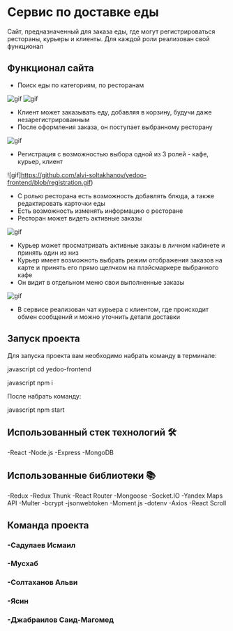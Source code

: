 # Сервис по доставке еды

<p>Сайт, предназначенный для заказа еды, где могут регистрироваться рестораны, курьеры и клиенты. Для каждой роли 
реализован свой функционал</p>

## Функционал сайта

- Поиск еды по категориям, по ресторанам

![gif](https://github.com/alvi-soltakhanov/yedoo-frontend/blob/filter-category.gif)
![gif](https://github.com/alvi-soltakhanov/yedoo-frontend/blob/find-cafe-food.gif)

- Клиент может заказывать еду, добавляя в корзину, будучи даже незарегистрированным
- После оформления заказа, он поступает выбранному ресторану

![gif](https://github.com/alvi-soltakhanov/yedoo-frontend/blob/cart.gif)

- Регистрация с возможностью выбора одной из 3 ролей - кафе, курьер, клиент

![gif]https://github.com/alvi-soltakhanov/yedoo-frontend/blob/registration.gif)

- С ролью ресторана есть возможность добавлять блюда, а также редактировать карточки еды
- Есть возможность изменять информацию о ресторане
- Ресторан может видеть активные заказы

![gif](https://github.com/alvi-soltakhanov/yedoo-frontend/blob/profile-cafe.gif)

- Курьер может просматривать активные заказы в личном кабинете и принять один из низ
- Курьер имеет возможноть выбрать режим отображения заказов на карте и принять его прямо щелчком на плэйсмаркере выбранного кафе
- Он видит в отдельном меню свои выполненные заказы

![gif](https://github.com/alvi-soltakhanov/yedoo-frontend/blob/profile-courier.gif)

- В сервисе реализован чат курьера с клиентом, где происходит обмен сообщений и можно уточнить детали доставки






## Запуск проекта

Для запуска проекта вам необходимо набрать команду в терминале:

javascript
cd yedoo-frontend

javascript
npm i

После набрать команду:

javascript
npm start

## Использованный стек технологий 🛠

<p>
-React
-Node.js
-Express
-MongoDB
</p>

## Использованные библиотеки 📚

<p>
-Redux
-Redux Thunk
-React Router
-Mongoose
-Socket.IO
-Yandex Maps API
-Multer
-bcrypt
-jsonwebtoken
-Moment.js
-dotenv
-Axios
-React Scroll

</p>

## Команда проекта



<h3>
  -Садулаев Исмаил
</h3>

<h3>
 -Мусхаб
</h3>

<h3>
  -Солтаханов Альви
</h3>

<h3>
  -Ясин
</h3>

<h3>
  -Джабраилов Саид-Магомед
</h3>